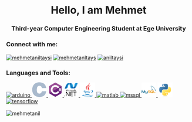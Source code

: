 <h1 align="center">Hello, I am Mehmet</h1>
<h3 align="center">Third-year Computer Engineering Student at Ege University</h3>

<h3 align="left">Connect with me:</h3>
<p align="left">
<a href="https://linkedin.com/in/mehmetaniltaysi" target="blank"><img align="center" src="https://cdn.jsdelivr.net/npm/simple-icons@3.0.1/icons/linkedin.svg" alt="mehmetaniltaysi" height="30" width="40" /></a>
<a href="https://kaggle.com/mehmetanltays" target="blank"><img align="center" src="https://cdn.jsdelivr.net/npm/simple-icons@3.0.1/icons/kaggle.svg" alt="mehmetanltays" height="30" width="40" /></a>
<a href="https://www.hackerrank.com/aniltaysi" target="blank"><img align="center" src="https://cdn.jsdelivr.net/npm/simple-icons@3.0.1/icons/hackerrank.svg" alt="aniltaysi" height="30" width="40" /></a>
</p>

<h3 align="left">Languages and Tools:</h3>
<p align="left"> <a href="https://www.arduino.cc/" target="_blank"> <img src="https://cdn.worldvectorlogo.com/logos/arduino-1.svg" alt="arduino" width="40" height="40"/> </a> <a href="https://www.cprogramming.com/" target="_blank"> <img src="https://raw.githubusercontent.com/devicons/devicon/master/icons/c/c-original.svg" alt="c" width="40" height="40"/> </a> <a href="https://www.w3schools.com/cs/" target="_blank"> <img src="https://raw.githubusercontent.com/devicons/devicon/master/icons/csharp/csharp-original.svg" alt="csharp" width="40" height="40"/> </a> <a href="https://dotnet.microsoft.com/" target="_blank"> <img src="https://raw.githubusercontent.com/devicons/devicon/master/icons/dot-net/dot-net-original-wordmark.svg" alt="dotnet" width="40" height="40"/> </a> <a href="https://www.java.com" target="_blank"> <img src="https://raw.githubusercontent.com/devicons/devicon/master/icons/java/java-original.svg" alt="java" width="40" height="40"/> </a> <a href="https://www.mathworks.com/" target="_blank"> <img src="https://raw.githubusercontent.com/simple-icons/simple-icons/master/icons/mathworks.svg" alt="matlab" width="40" height="40"/> </a> <a href="https://www.microsoft.com/en-us/sql-server" target="_blank"> <img src="https://cdn.worldvectorlogo.com/logos/microsoft-sql-server.svg" alt="mssql" width="40" height="40"/> </a> <a href="https://www.mysql.com/" target="_blank"> <img src="https://raw.githubusercontent.com/devicons/devicon/master/icons/mysql/mysql-original-wordmark.svg" alt="mysql" width="40" height="40"/> </a> <a href="https://www.python.org" target="_blank"> <img src="https://raw.githubusercontent.com/devicons/devicon/master/icons/python/python-original.svg" alt="python" width="40" height="40"/> </a> <a href="https://www.tensorflow.org" target="_blank"> <img src="https://www.vectorlogo.zone/logos/tensorflow/tensorflow-icon.svg" alt="tensorflow" width="40" height="40"/> </a> </p>

<p><img align="center" src="https://github-readme-stats.vercel.app/api/top-langs?username=mehmetanil&show_icons=true&title_color=c51b26&text_color=0e02bb&locale=en&layout=compact" alt="mehmetanil" /></p>
